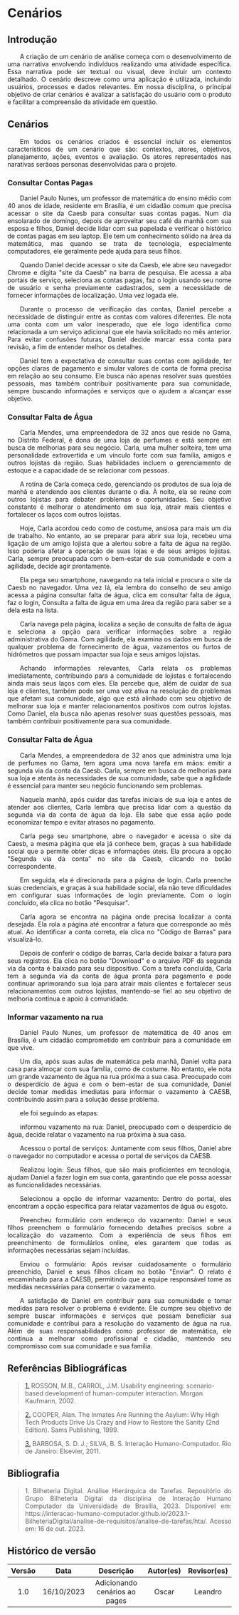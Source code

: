 # Cenários

## Introdução

<p align="justify">&emsp;&emsp;A criação de um cenário de análise começa com o desenvolvimento de uma narrativa envolvendo indivíduos realizando uma atividade específica. Essa narrativa pode ser textual ou visual, deve incluir um contexto detalhado. O cenário descreve como uma aplicação é utilizada, incluindo usuários, processos e dados relevantes. Em nossa disciplina, o principal objetivo de criar cenários é avalizar a satisfação do usuário com o produto e facilitar a compreensão da atividade em questão.</p>

## Cenários

<p align="justify">&emsp;&emsp;Em todos os cenários criados é essencial incluir os elementos característicos de um cenário que são: contextos,  atores, objetivos, planejamento, ações, eventos e avaliação. Os atores representados nas narativas serãoas personas desenvolvidas para o projeto.</p>

### Consultar Contas Pagas
   <p align="justify">&emsp;&emsp;Daniel Paulo Nunes, um professor de matemática do ensino médio com 40 anos de idade, residente em Brasília, é um cidadão comum que precisa acessar o site da Caesb para consultar suas contas pagas. Num dia ensolarado de domingo, depois de aproveitar seu café da manhã com sua esposa e filhos, Daniel decide lidar com sua papelada e verificar o histórico de contas pagas em seu laptop. Ele tem um conhecimento sólido na área da matemática, mas quando se trata de tecnologia, especialmente computadores, ele geralmente pede ajuda para seus filhos.</p>


<p align="justify">&emsp;&emsp;Quando Daniel decide acessar o site da Caesb, ele abre seu navegador Chrome e digita "site da Caesb" na barra de pesquisa. Ele acessa a aba portais de serviço, seleciona as contas pagas, faz o login usando seu nome de usuário e senha previamente cadastrados, sem a necessidade de fornecer informações de localização. Uma vez logada ele.</p>

<p align="justify">&emsp;&emsp;Durante o processo de verificação das contas, Daniel percebe a necessidade de distinguir entre as contas com valores diferentes. Ele nota uma conta com um valor inesperado, que ele logo identifica como relacionada a um serviço adicional que ele havia solicitado no mês anterior. Para evitar confusões futuras, Daniel decide marcar essa conta para revisão, a fim de entender melhor os detalhes.</p>

<p align="justify">&emsp;&emsp;Daniel tem a expectativa de consultar suas contas com agilidade, ter opções claras de pagamento e simular valores de conta de forma precisa em relação ao seu consumo. Ele busca não apenas resolver suas questões pessoais, mas também contribuir positivamente para sua comunidade, sempre buscando informações e serviços que o ajudem a alcançar esse objetivo.</p>

### Consultar Falta de Água

<p align="justify">&emsp;&emsp;Carla Mendes, uma empreendedora de 32 anos que reside no Gama, no Distrito Federal, é dona de uma loja de perfumes e está sempre em busca de melhorias para seu negócio. Carla, uma mulher solteira, tem uma personalidade extrovertida e um vínculo forte com sua família, amigos e outros lojistas da região. Suas habilidades incluem o gerenciamento de estoque e a capacidade de se relacionar com pessoas.</p>

<p align="justify">&emsp;&emsp;A rotina de Carla começa cedo, gerenciando os produtos de sua loja de manhã e atendendo aos clientes durante o dia. À noite, ela se reúne com outros lojistas para debater problemas e oportunidades. Seu objetivo constante é melhorar o atendimento em sua loja, atrair mais clientes e fortalecer os laços com outros lojistas.</p>

<p align="justify">&emsp;&emsp;Hoje, Carla acordou cedo como de costume, ansiosa para mais um dia de trabalho. No entanto, ao se preparar para abrir sua loja, recebeu uma ligação de um amigo lojista que a alertou sobre a falta de água na região. Isso poderia afetar a operação de suas lojas e de seus amigos lojistas. Carla, sempre preocupada com o bem-estar de sua comunidade e com a agilidade, decide agir prontamente.</p>

<p align="justify">&emsp;&emsp;Ela pega seu smartphone, navegando na tela inicial e procura o site da Caesb no navegador. Uma vez lá, ela lembra do conselho de seu amigo acessa a página consultar falta de água, clica em consultar falta de água, faz o login, Consulta a falta de água em uma área da região para saber se a dela esta na lista.</p>

<p align="justify">&emsp;&emsp;Carla navega pela página, localiza a seção de consulta de falta de água e seleciona a opção para verificar informações sobre a região administrativa do Gama. Com agilidade, ela examina os dados em busca de qualquer problema de fornecimento de água, vazamentos ou furtos de hidrômetros que possam impactar sua loja e seus amigos lojistas.</p>

<p align="justify">&emsp;&emsp;Achando informações relevantes, Carla relata os problemas imediatamente, contribuindo para a comunidade de lojistas e fortalecendo ainda mais seus laços com eles. Ela percebe que, além de cuidar de sua loja e clientes, também pode ser uma voz ativa na resolução de problemas que afetam sua comunidade, algo que está alinhado com seu objetivo de melhorar sua loja e manter relacionamentos positivos com outros lojistas. Como Daniel, ela busca não apenas resolver suas questões pessoais, mas também contribuir positivamente para sua comunidade.</p>

### Consultar Falta de Água

<p align="justify">&emsp;&emsp;Carla Mendes, a empreendedora de 32 anos que administra uma loja de perfumes no Gama, tem agora uma nova tarefa em mãos: emitir a segunda via da conta da Caesb. Carla, sempre em busca de melhorias para sua loja e atenta às necessidades de sua comunidade, sabe que a agilidade é essencial para manter seu negócio funcionando sem problemas.</p>

<p align="justify">&emsp;&emsp;Naquela manhã, após cuidar das tarefas iniciais de sua loja e antes de atender aos clientes, Carla lembra que precisa lidar com a questão da segunda via da conta de água da loja. Ela sabe que essa ação pode economizar tempo e evitar atrasos no pagamento.</p>

<p align="justify">&emsp;&emsp;Carla pega seu smartphone, abre o navegador e acessa o site da Caesb, a mesma página que ela já conhece bem, graças à sua habilidade social que a permite obter dicas e informações úteis. Ela procura a opção "Segunda via da conta" no site da Caesb, clicando no botão correspondente.</p>

<p align="justify">&emsp;&emsp;Em seguida, ela é direcionada para a página de login. Carla preenche suas credenciais, e graças à sua habilidade social, ela não teve dificuldades em configurar suas informações de login previamente. Com o login concluído, ela clica no botão "Pesquisar".</p>

<p align="justify">&emsp;&emsp;Carla agora se encontra na página onde precisa localizar a conta desejada. Ela rola a página até encontrar a fatura que corresponde ao mês atual. Ao identificar a conta correta, ela clica no "Código de Barras" para visualizá-lo.</p>

<p align="justify">&emsp;&emsp;Depois de conferir o código de barras, Carla decide baixar a fatura para seus registros. Ela clica no botão "Download" e o arquivo PDF da segunda via da conta é baixado para seu dispositivo. Com a tarefa concluída, Carla tem a segunda via da conta de água pronta para pagamento e pode continuar aprimorando sua loja para atrair mais clientes e fortalecer seus relacionamentos com outros lojistas, mantendo-se fiel ao seu objetivo de melhoria contínua e apoio à comunidade.</p>

### Informar vazamento na rua
<p align="justify">&emsp;&emsp;Daniel Paulo Nunes, um professor de matemática de 40 anos em Brasília, é um cidadão comprometido em contribuir para a comunidade em que vive. </p>

<p align="justify">&emsp;&emsp;Um dia, após suas aulas de matemática pela manhã, Daniel volta para casa para almoçar com sua família, como de costume. No entanto, ele nota um grande vazamento de água na rua próxima a sua casa. Preocupado com o desperdício de água e com o bem-estar de sua comunidade, Daniel decide tomar medidas imediatas para informar o vazamento à CAESB, contribuindo assim para a solução desse problema.</p>


<p align="justify">&emsp;&emsp;ele foi seguindo as etapas:</p>

<p align="justify">&emsp;&emsp;informou vazamento na rua: Daniel, preocupado com o desperdício de água, decide relatar o vazamento na rua próxima à sua casa.</p>

<p align="justify">&emsp;&emsp;Acessou o portal de serviços: Juntamente com seus filhos, Daniel abre o navegador no computador e acessa o portal de serviços da CAESB.</p>

<p align="justify">&emsp;&emsp;Realizou login: Seus filhos, que são mais proficientes em tecnologia, ajudam Daniel a fazer login em sua conta, garantindo que ele possa acessar as funcionalidades necessárias.</p>

<p align="justify">&emsp;&emsp;Selecionou a opção de informar vazamento: Dentro do portal, eles encontram a opção específica para relatar vazamentos de água ou esgoto.</p>

<p align="justify">&emsp;&emsp;Preencheu formulário com endereço do vazamento: Daniel e seus filhos preenchem o formulário fornecendo detalhes precisos sobre a localização do vazamento. Com a experiência de seus filhos em preenchimento de formulários online, eles garantem que todas as informações necessárias sejam incluídas.</p>

<p align="justify">&emsp;&emsp;Enviou o formulário: Após revisar cuidadosamente o formulário preenchido, Daniel e seus filhos clicam no botão "Enviar". O relato é encaminhado para a CAESB, permitindo que a equipe responsável tome as medidas necessárias para consertar o vazamento.</p>

<p align="justify">&emsp;&emsp;A satisfação de Daniel em contribuir para sua comunidade e tomar medidas para resolver o problema é evidente. Ele cumpre seu objetivo de sempre buscar informações e serviços que possam beneficiar sua comunidade e contribui para a resolução do vazamento de água na rua. Além de suas responsabilidades como professor de matemática, ele continua a melhorar como profissional e cidadão, mantendo seu compromisso com sua comunidade e sua família.</p>


## Referências Bibliográficas

> <a id="REF1" href="#anchor_1">1.</a> ROSSON, M.B., CARROL, J.M. Usability engineering: scenario-based development of human-computer interaction. Morgan Kaufmann, 2002.

> <a id="REF2" href="#anchor_2">2.</a> COOPER, Alan. The Inmates Are Running the Asylum: Why High Tech Products Drive Us Crazy and How to Restore the Sanity (2nd Edition). Sams Publishing, 1999.

> <a id="REF3" href="#anchor_3">3.</a> BARBOSA, S. D. J.; SILVA, B. S. Interação Humano-Computador. Rio de Janeiro: Elsevier, 2011.


## Bibliografia

> <p id="4" align="justify">1. Bilheteria Digital. Análise Hierárquica de Tarefas. Repositório do Grupo Bilheteria Digital da disciplina de Interação Humano Computador da Universidade de Brasília, 2023. Disponível em: https://interacao-humano-computador.github.io/2023.1-BilheteriaDigital/analise-de-requisitos/analise-de-tarefas/hta/. Acesso em: 16 de out. 2023.</p>

## Histórico de versão


| Versão |    Data    |      Descrição       |  Autor(es) | Revisor(es) |
| :----: | :--------: | :------------------: | :-----: | :-----: |
|  1.0   | 16/10/2023 | Adicionando cenários ao pages | Oscar | Leandro |